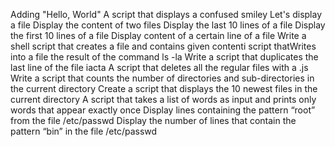 Adding "Hello, World"
A script that displays a confused smiley
Let's display a file
Display the content of two files
Display the last 10 lines of a file
Display the first 10 lines of a file
Display content of a certain line of a file
Write a shell script that creates a file and contains given contenti script thatWrites into a file the result of the command ls -la
Write a script that duplicates the last line of the file iacta
A script that deletes all the regular files with a .js
Write a script that counts the number of directories and sub-directories in the current directory
Create a script that displays the 10 newest files in the current directory
A script that takes a list of words as input and prints only words that appear exactly once 
Display lines containing the pattern “root” from the file /etc/passwd
Display the number of lines that contain the pattern “bin” in the file /etc/passwd
